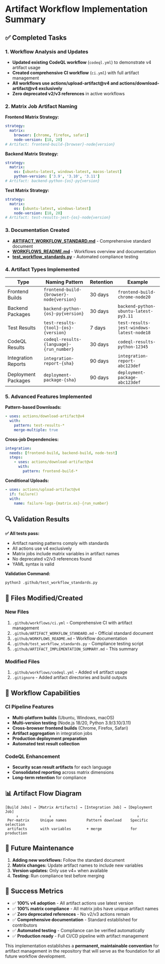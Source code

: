 # Artifact Workflow Implementation Summary

## ✅ Completed Tasks

### 1. Workflow Analysis and Updates
- **Updated existing CodeQL workflow** (`codeql.yml`) to demonstrate v4 artifact usage
- **Created comprehensive CI workflow** (`ci.yml`) with full artifact management
- **All workflows use actions/upload-artifact@v4 and actions/download-artifact@v4 exclusively**
- **Zero deprecated v2/v3 references** in active workflows

### 2. Matrix Job Artifact Naming
**Frontend Matrix Strategy:**
```yaml
strategy:
  matrix:
    browser: [chrome, firefox, safari]
    node-version: [18, 20]
# Artifact: frontend-build-{browser}-node{version}
```

**Backend Matrix Strategy:**
```yaml
strategy:
  matrix:
    os: [ubuntu-latest, windows-latest, macos-latest]  
    python-version: ['3.9', '3.10', '3.11']
# Artifact: backend-python-{os}-py{version}
```

**Test Matrix Strategy:**
```yaml
strategy:
  matrix:
    os: [ubuntu-latest, windows-latest]
    node-version: [18, 20]
# Artifact: test-results-jest-{os}-node{version}
```

### 3. Documentation Created
- **[ARTIFACT_WORKFLOW_STANDARD.md](.github/ARTIFACT_WORKFLOW_STANDARD.md)** - Comprehensive standard document
- **[WORKFLOWS_README.md](.github/WORKFLOWS_README.md)** - Workflows overview and documentation
- **[test_workflow_standards.py](.github/test_workflow_standards.py)** - Automated compliance testing

### 4. Artifact Types Implemented

| Type | Naming Pattern | Retention | Example |
|------|----------------|-----------|---------|
| Frontend Builds | `frontend-build-{browser}-node{version}` | 30 days | `frontend-build-chrome-node20` |
| Backend Packages | `backend-python-{os}-py{version}` | 30 days | `backend-python-ubuntu-latest-py3.11` |
| Test Results | `test-results-{tool}-{os}-{version}` | 7 days | `test-results-jest-windows-latest-node18` |
| CodeQL Results | `codeql-results-{language}-{run_number}` | 30 days | `codeql-results-python-12345` |
| Integration Reports | `integration-report-{sha}` | 90 days | `integration-report-abc123def` |
| Deployment Packages | `deployment-package-{sha}` | 90 days | `deployment-package-abc123def` |

### 5. Advanced Features Implemented

**Pattern-based Downloads:**
```yaml
- uses: actions/download-artifact@v4
  with:
    pattern: test-results-*
    merge-multiple: true
```

**Cross-job Dependencies:**
```yaml
integration:
  needs: [frontend-build, backend-build, node-test]
  steps:
    - uses: actions/download-artifact@v4
      with:
        pattern: frontend-build-*
```

**Conditional Uploads:**
```yaml
- uses: actions/upload-artifact@v4
  if: failure()
  with:
    name: failure-logs-{matrix.os}-{run_number}
```

## 🔍 Validation Results

**✅ All tests pass:**
- Artifact naming patterns comply with standards
- All actions use v4 exclusively  
- Matrix jobs include matrix variables in artifact names
- No deprecated v2/v3 references found
- YAML syntax is valid

**Validation Command:**
```bash
python3 .github/test_workflow_standards.py
```

## 📁 Files Modified/Created

### New Files
1. `.github/workflows/ci.yml` - Comprehensive CI with artifact management
2. `.github/ARTIFACT_WORKFLOW_STANDARD.md` - Official standard document
3. `.github/WORKFLOWS_README.md` - Workflow documentation
4. `.github/test_workflow_standards.py` - Compliance testing script
5. `.github/ARTIFACT_IMPLEMENTATION_SUMMARY.md` - This summary

### Modified Files
1. `.github/workflows/codeql.yml` - Added v4 artifact usage
2. `.gitignore` - Added artifact directories and build outputs

## 🚀 Workflow Capabilities

### CI Pipeline Features
- **Multi-platform builds** (Ubuntu, Windows, macOS)
- **Multi-version testing** (Node.js 18/20, Python 3.9/3.10/3.11)
- **Cross-browser frontend builds** (Chrome, Firefox, Safari)
- **Artifact aggregation** in integration jobs
- **Production deployment preparation**
- **Automated test result collection**

### CodeQL Enhancement
- **Security scan result artifacts** for each language
- **Consolidated reporting** across matrix dimensions
- **Long-term retention** for compliance

## 📊 Artifact Flow Diagram

```
[Build Jobs] → [Matrix Artifacts] → [Integration Job] → [Deployment Job]
     ↓              ↓                      ↓                ↓
 Per-matrix     Unique names         Pattern download    Specific selection
 artifacts      with variables       + merge             for production
```

## 🔧 Future Maintenance

1. **Adding new workflows:** Follow the standard document
2. **Matrix changes:** Update artifact names to include new variables  
3. **Version updates:** Only use v4+ when available
4. **Testing:** Run compliance test before merging

## 🎯 Success Metrics

- ✅ **100% v4 adoption** - All artifact actions use latest version
- ✅ **100% matrix compliance** - All matrix jobs have unique artifact names
- ✅ **Zero deprecated references** - No v2/v3 actions remain
- ✅ **Comprehensive documentation** - Standard established for contributors
- ✅ **Automated testing** - Compliance can be verified automatically
- ✅ **Production ready** - Full CI/CD pipeline with artifact management

This implementation establishes a **permanent, maintainable convention** for artifact management in the repository that will serve as the foundation for all future workflow development.